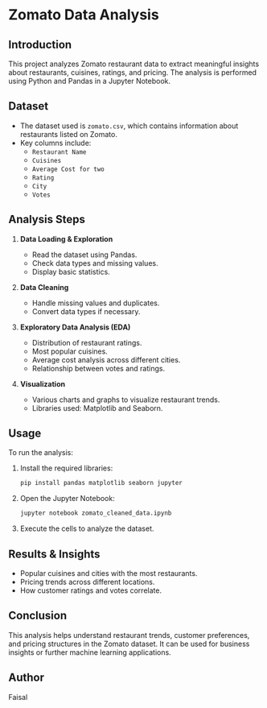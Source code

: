 # Zomato Data Analysis

## Introduction
This project analyzes Zomato restaurant data to extract meaningful insights about restaurants, cuisines, ratings, and pricing. The analysis is performed using Python and Pandas in a Jupyter Notebook.

## Dataset
- The dataset used is `zomato.csv`, which contains information about restaurants listed on Zomato.
- Key columns include:
  - `Restaurant Name`
  - `Cuisines`
  - `Average Cost for two`
  - `Rating`
  - `City`
  - `Votes`

## Analysis Steps
1. **Data Loading & Exploration**
   - Read the dataset using Pandas.
   - Check data types and missing values.
   - Display basic statistics.
   
2. **Data Cleaning**
   - Handle missing values and duplicates.
   - Convert data types if necessary.

3. **Exploratory Data Analysis (EDA)**
   - Distribution of restaurant ratings.
   - Most popular cuisines.
   - Average cost analysis across different cities.
   - Relationship between votes and ratings.

4. **Visualization**
   - Various charts and graphs to visualize restaurant trends.
   - Libraries used: Matplotlib and Seaborn.

## Usage
To run the analysis:
1. Install the required libraries:
   ```bash
   pip install pandas matplotlib seaborn jupyter
   ```
2. Open the Jupyter Notebook:
   ```bash
   jupyter notebook zomato_cleaned_data.ipynb
   ```
3. Execute the cells to analyze the dataset.

## Results & Insights
- Popular cuisines and cities with the most restaurants.
- Pricing trends across different locations.
- How customer ratings and votes correlate.

## Conclusion
This analysis helps understand restaurant trends, customer preferences, and pricing structures in the Zomato dataset. It can be used for business insights or further machine learning applications.

## Author
Faisal

